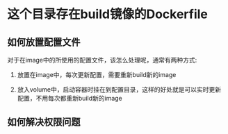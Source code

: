 这个目录存在build镜像的Dockerfile
=================================

如何放置配置文件
----------------

对于在image中的所使用的配置文件，该怎么处理呢，通常有两种方式:

1. 放置在image中，每次更新配置，需要重新build新的image

2. 放入volume中，启动容器时挂在到配置目录，这样的好处就是可以实时更新配置，不用每次都重新build新的image

如何解决权限问题
----------------



